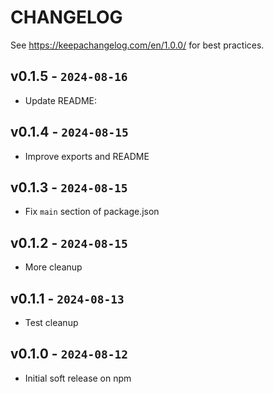 # CHANGELOG

See https://keepachangelog.com/en/1.0.0/ for best practices.

## v0.1.5 - `2024-08-16`

- Update README:

## v0.1.4 - `2024-08-15`

- Improve exports and README

## v0.1.3 - `2024-08-15`

- Fix `main` section of package.json

## v0.1.2 - `2024-08-15`

- More cleanup

## v0.1.1 - `2024-08-13`

- Test cleanup

## v0.1.0 - `2024-08-12`

- Initial soft release on npm
